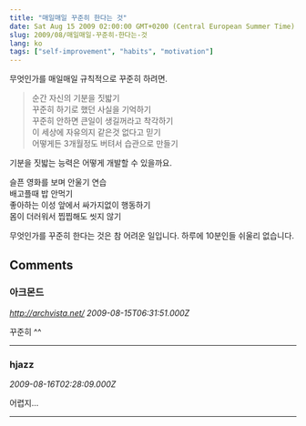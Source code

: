 ```yaml
---
title: "매일매일 꾸준히 한다는 것"
date: Sat Aug 15 2009 02:00:00 GMT+0200 (Central European Summer Time)
slug: 2009/08/매일매일-꾸준히-한다는-것
lang: ko
tags: ["self-improvement", "habits", "motivation"]
---
```


무엇인가를 매일매일 규칙적으로 꾸준히 하려면.

> 순간 자신의 기분을 짓밟기  
> 꾸준히 하기로 했던 사실을 기억하기  
> 꾸준히 안하면 큰일이 생길꺼라고 착각하기  
> 이 세상에 자유의지 같은것 없다고 믿기  
> 어떻게든 3개월정도 버텨서 습관으로 만들기  

기분을 짓밟는 능력은 어떻게 개발할 수 있을까요.

슬픈 영화를 보며 안울기 연습  
배고플때 밥 안먹기  
좋아하는 이성 앞에서 싸가지없이 행동하기  
몸이 더러워서 찝찝해도 씻지 않기

무엇인가를 꾸준히 한다는 것은 참 어려운 일입니다. 하루에 10분인들 쉬울리 없습니다.

## Comments

### 아크몬드
*http://archvista.net/*
*2009-08-15T06:31:51.000Z*

꾸준히 ^^

---

### hjazz
*2009-08-16T02:28:09.000Z*

어렵지...

---
